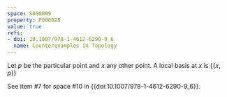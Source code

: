 ```yaml
---
space: S000009
property: P000028
value: true
refs:
- doi: 10.1007/978-1-4612-6290-9_6
  name: Counterexamples in Topology
---
```


Let $p$ be the particular point and $x$ any other point. A local basis at $x$ is $\{ \{x,p\}  \}$

See item #7 for space #10 in {{doi:10.1007/978-1-4612-6290-9_6}}.
